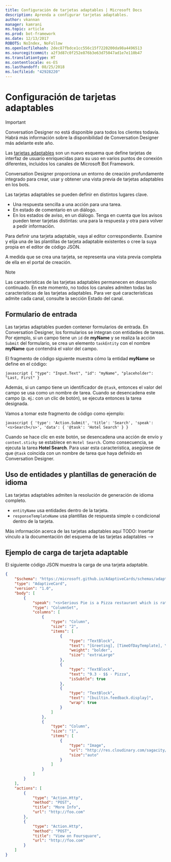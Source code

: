 ```yaml
---
title: Configuración de tarjetas adaptables | Microsoft Docs
description: Aprenda a configurar tarjetas adaptables.
author: vkannan
manager: kamrani
ms.topic: article
ms.prod: bot-framework
ms.date: 12/13/2017
ROBOTS: NoIndex, NoFollow
ms.openlocfilehash: 2dec87fbdce1cc556c15f7220200da98a4496513
ms.sourcegitcommit: a2f3d87c0f252e876b3e63d75047ad1e7e110b47
ms.translationtype: HT
ms.contentlocale: es-ES
ms.lasthandoff: 08/25/2018
ms.locfileid: "42928220"
---
```

# <a name="configure-adaptive-cards"></a>Configuración de tarjetas adaptables
> [!IMPORTANT]
> Conversation Designer no está disponible para todos los clientes todavía. Habrá más información sobre la disponibilidad de Conversation Designer más adelante este año.

Las <a href="http://adaptivecards.io" target="_blank">tarjetas adaptables</a> son un nuevo esquema que define tarjetas de interfaz de usuario enriquecidas para su uso en varios puntos de conexión diferentes, incluidos los canales de Microsoft Bot Framework. 

Conversation Designer proporciona un entorno de creación profundamente integrado para crear, usar y obtener una vista previa de tarjetas adaptables en los bots. 

Las tarjetas adaptables se pueden definir en distintos lugares clave.

- Una respuesta sencilla a una acción para una tarea.
- En estado de comentario en un diálogo.
- En los estados de aviso, en un diálogo. Tenga en cuenta que los avisos pueden tener tarjetas distintas: una para la respuesta y otra para volver a pedir información.

Para definir una tarjeta adaptable, vaya al editor correspondiente. Examine y elija una de las plantillas de tarjeta adaptable existentes o cree la suya propia en el editor de código JSON. 

A medida que se crea una tarjeta, se representa una vista previa completa de ella en el portal de creación.

> [!NOTE]
> Las características de las tarjetas adaptables permanecen en desarrollo continuado. En este momento, no todos los canales admiten todas las características de las tarjetas adaptables. Para ver qué características admite cada canal, consulte la sección Estado del canal.

## <a name="input-form"></a>Formulario de entrada

Las tarjetas adaptables pueden contener formularios de entrada. En Conversation Designer, los formularios se integran con entidades de tareas. Por ejemplo, si un campo tiene un `id` de **myName** y se realiza la acción `Submit` del formulario, se crea un elemento `taskEntity` con el nombre **myName** que contendrá el valor del campo. 

El fragmento de código siguiente muestra cómo la entidad **myName** se define en el código:

``javascript
{
   "type": "Input.Text",
   "id": "myName",
   "placeholder": "Last, First"
}
``

Además, si un campo tiene un identificador de `@task`, entonces el valor del campo se usa como un nombre de tarea. Cuando se desencadena este campo (p. ej.: con un clic de botón), se ejecuta entonces la tarea designada. 

Vamos a tomar este fragmento de código como ejemplo:

``javascript
{
  'type': 'Action.Submit',
  'title': 'Search',
  'speak': '<s>Search</s>',
  'data': {
    '@task': 'Hotel Search'
  }
}
``

Cuando se hace clic en este botón, se desencadena una acción de envío y `context.sticky` se establece en `Hotel Search`. Como consecuencia, se ejecuta la tarea **Hotel Search**. Para usar esta característica, asegúrese de que `@task` coincida con un nombre de tarea que haya definido en Conversation Designer.

## <a name="use-entities-and-language-generation-templates"></a>Uso de entidades y plantillas de generación de idioma
Las tarjetas adaptables admiten la resolución de generación de idioma completo.

* `entityName` usa entidades dentro de la tarjeta.
* `responseTemplateName` usa plantillas de respuesta simple o condicional dentro de la tarjeta.

Más información acerca de las tarjetas adaptables aquí TODO: Insertar vínculo a la documentación del esquema de las tarjetas adaptables -->

## <a name="sample-adaptive-card-payload"></a>Ejemplo de carga de tarjeta adaptable

El siguiente código JSON muestra la carga de una tarjeta adaptable.

```json
{
    "$schema": "https://microsoft.github.io/AdaptiveCards/schemas/adaptive-card.json",
    "type": "AdaptiveCard",
    "version": "1.0",
    "body": [
        {
            "speak": "<s>Serious Pie is a Pizza restaurant which is rated 9.3 by customers.</s>",
            "type": "ColumnSet",
            "columns": [
                {
                    "type": "Column",
                    "size": "2",
                    "items": [
                        {
                            "type": "TextBlock",
                            "text": "[Greeting], [TimeOfDayTemplate], You can eat in {location}",
                            "weight": "bolder",
                            "size": "extraLarge"
                        },
                        {
                            "type": "TextBlock",
                            "text": "9.3 · $$ · Pizza",
                            "isSubtle": true
                        },
                        {
                            "type": "TextBlock",
                            "text": "[builtin.feedback.display]",
                            "wrap": true
                        }
                    ]
                },
                {
                    "type": "Column",
                    "size": "1",
                    "items": [
                        {
                            "type": "Image",
                            "url": "http://res.cloudinary.com/sagacity/image/upload/c_crop,h_670,w_635,x_0,y_0/c_scale,w_640/v1397425743/Untitled-4_lviznp.jpg",
                            "size":"auto"
                        }
                    ]
                }
            ]
        }
    ],
    "actions": [
        {
            "type": "Action.Http",
            "method": "POST",
            "title": "More Info",
            "url": "http://foo.com"
        },
        {
            "type": "Action.Http",
            "method": "POST",
            "title": "View on Foursquare",
            "url": "http://foo.com"
        }
    ]
}
```

